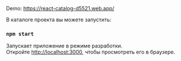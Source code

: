 Demo: https://react-catalog-d5521.web.app/

В каталоге проекта вы можете запустить:

### `npm start`

Запускает приложение в режиме разработки.<br />
Откройте [http://localhost:3000](http://localhost:3000), чтобы просмотреть его в браузере.
